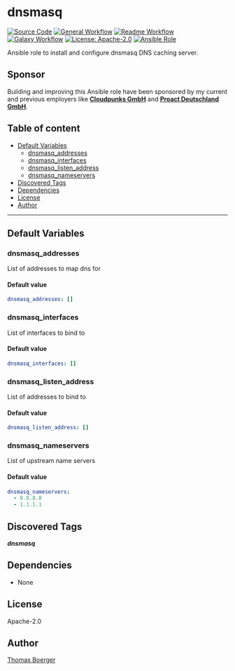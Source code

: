 # dnsmasq

[![Source Code](https://img.shields.io/badge/github-source%20code-blue?logo=github&amp;logoColor=white)](https://github.com/rolehippie/dnsmasq)
[![General Workflow](https://github.com/rolehippie/dnsmasq/actions/workflows/general.yml/badge.svg)](https://github.com/rolehippie/dnsmasq/actions/workflows/general.yml)
[![Readme Workflow](https://github.com/rolehippie/dnsmasq/actions/workflows/readme.yml/badge.svg)](https://github.com/rolehippie/dnsmasq/actions/workflows/readme.yml)
[![Galaxy Workflow](https://github.com/rolehippie/dnsmasq/actions/workflows/galaxy.yml/badge.svg)](https://github.com/rolehippie/dnsmasq/actions/workflows/galaxy.yml)
[![License: Apache-2.0](https://img.shields.io/github/license/rolehippie/dnsmasq)](https://github.com/rolehippie/dnsmasq/blob/master/LICENSE)
[![Ansible Role](https://img.shields.io/badge/role-rolehippie.dnsmasq-blue)](https://galaxy.ansible.com/rolehippie/dnsmasq)

Ansible role to install and configure dnsmasq DNS caching server.

## Sponsor

Building and improving this Ansible role have been sponsored by my current and previous employers like **[Cloudpunks GmbH](https://cloudpunks.de)** and **[Proact Deutschland GmbH](https://www.proact.eu)**.

## Table of content

- [Default Variables](#default-variables)
  - [dnsmasq_addresses](#dnsmasq_addresses)
  - [dnsmasq_interfaces](#dnsmasq_interfaces)
  - [dnsmasq_listen_address](#dnsmasq_listen_address)
  - [dnsmasq_nameservers](#dnsmasq_nameservers)
- [Discovered Tags](#discovered-tags)
- [Dependencies](#dependencies)
- [License](#license)
- [Author](#author)

---

## Default Variables

### dnsmasq_addresses

List of addresses to map dns for

#### Default value

```YAML
dnsmasq_addresses: []
```

### dnsmasq_interfaces

List of interfaces to bind to

#### Default value

```YAML
dnsmasq_interfaces: []
```

### dnsmasq_listen_address

List of addresses to bind to

#### Default value

```YAML
dnsmasq_listen_address: []
```

### dnsmasq_nameservers

List of upstream name servers

#### Default value

```YAML
dnsmasq_nameservers:
  - 8.8.8.8
  - 1.1.1.1
```

## Discovered Tags

**_dnsmasq_**


## Dependencies

- None

## License

Apache-2.0

## Author

[Thomas Boerger](https://github.com/tboerger)
